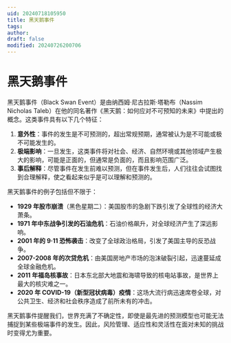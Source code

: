 ```yaml
---
uid: 20240718105950
title: 黑天鹅事件
tags: 
author: 
draft: false
modified: 20240726200706
---
```


# 黑天鹅事件

黑天鹅事件（Black Swan Event）是由纳西姆·尼古拉斯·塔勒布（Nassim Nicholas Taleb）在他的同名著作《黑天鹅：如何应对不可预知的未来》中提出的概念。这类事件具有以下几个特征：

1. **意外性**：事件的发生是不可预测的，超出常规预期，通常被认为是不可能或极不可能发生的。
2. **极端影响**：一旦发生，这类事件将对社会、经济、自然环境或其他领域产生极大的影响，可能是正面的，但通常是负面的，而且影响范围广泛。
3. **事后解释**：尽管事件在发生前难以预测，但在事件发生后，人们往往会试图找到合理解释，使之看起来似乎是可以理解和预测的。

黑天鹅事件的例子包括但不限于：

- **1929 年股市崩溃**（黑色星期二）：美国股市的急剧下跌引发了全球性的经济大萧条。
- **1971 年中东战争引发的石油危机**：石油价格飙升，对全球经济产生了深远影响。
- **2001 年的 9·11 恐怖袭击**：改变了全球政治格局，引发了美国主导的反恐战争。
- **2007-2008 年的次贷危机**：由美国房地产市场的泡沫破裂引起，迅速蔓延成全球金融危机。
- **2011 年福岛核事故**：日本东北部大地震和海啸导致的核电站事故，是世界上最大的核灾难之一。
- **2020 年 COVID-19（新型冠状病毒）疫情**：这场大流行病迅速席卷全球，对公共卫生、经济和社会秩序造成了前所未有的冲击。

黑天鹅事件提醒我们，世界充满了不确定性，即使是最先进的预测模型也可能无法捕捉到某些极端事件的发生。因此，风险管理、适应性和灵活性在面对未知的挑战时变得尤为重要。